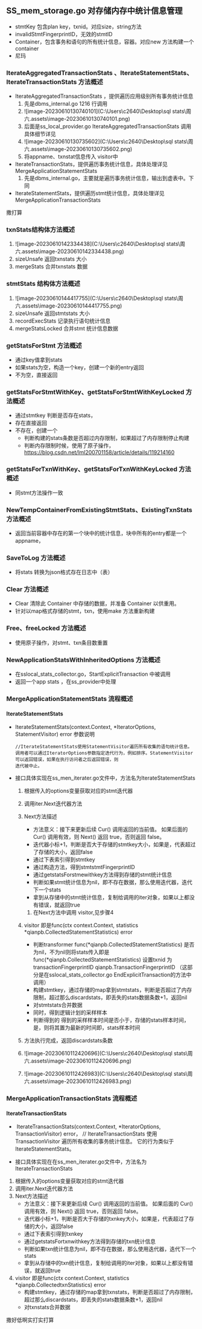 ## SS_mem_storage.go 对存储内存中统计信息管理

- stmtKey 包含plan key，txnid。对应size，string方法
- invalidStmtFingerprintID，无效的stmtID
- Container，包含事务和语句的所有统计信息，容器。对应new 方法构建一个container
- 尼玛





### IterateAggregatedTransactionStats 、IterateStatementStats、IterateTransactionStats 方法概述

- IterateAggregatedTransactionStats ，提供遍历应用级别所有事务统计信息
  1.   先是dbms_internal.go  1216 行调用
  2. ![image-20230610130740101](C:\Users\c2640\Desktop\sql stats\周六.assets\image-20230610130740101.png)
  3.   后面是ss_local_provider.go  IterateAggregatedTransactionStats 调用 具体细节详见
  4. ![image-20230610130735602](C:\Users\c2640\Desktop\sql stats\周六.assets\image-20230610130735602.png)
  5. 将appname、txnstat信息传入 visitor中
- IterateTransactionStats，提供遍历事务统计信息，具体处理详见MergeApplicationStatementStats 
  1. ​    先是dbms_internal.go，主要就是遍历事务统计信息，输出到虚表中。下同
- IterateStatementStats，提供遍历stmt统计信息，具体处理详见MergeApplicationTransactionStats 



撒打算



### txnStats结构体方法概述

1. ![image-20230610142334438](C:\Users\c2640\Desktop\sql stats\周六.assets\image-20230610142334438.png)
2. sizeUnsafe 返回txnstats 大小
3. mergeStats 合并txnstats 数据



### stmtStats 结构体方法概述

1. ![image-20230610144417755](C:\Users\c2640\Desktop\sql stats\周六.assets\image-20230610144417755.png)
2. sizeUnsafe 返回stmtstats 大小
3. recordExecStats 记录执行语句统计信息
4. mergeStatsLocked 合并stmt 统计信息数据



### getStatsForStmt 方法概述

- 通过key值拿到stats
- 如果stats为空，构造一个key，创建一个新的entry返回
- 不为空，直接返回



### getStatsForStmtWithKey、getStatsForStmtWithKeyLocked 方法概述

- 通过stmtkey 判断是否存在stats，
- 存在直接返回
- 不存在，创建一个
  -   判断构建的stats条数是否超过内存限制，如果超过了内存限制停止构建
  -  判断内存限制时候，使用了原子操作，https://blog.csdn.net/lml200701158/article/details/119214160



### getStatsForTxnWithKey、getStatsForTxnWithKeyLocked 方法概述

- 同stmt方法操作一致

### NewTempContainerFromExistingStmtStats、ExistingTxnStats方法概述

- 返回当前容器中存在的第一个块中的统计信息，块中所有的entry都是一个appname，



### SaveToLog 方法概述

- 将stats 转换为json格式存在日志中（表）



### Clear 方法概述

- Clear 清除此 Container 中存储的数据，并准备 Container 以供重用。
- 针对以map格式存储的stmt，txn，使用make 方法重新构建



### Free、freeLocked 方法概述

- 使用原子操作，对stmt、txn条目数重置

### NewApplicationStatsWithInheritedOptions 方法概述

- 在sslocal_stats_collector.go，StartExplicitTransaction 中被调用
- 返回一个app stats ，在ss_provider中处理

### MergeApplicationStatementStats 流程概述

#### IterateStatementStats

- IterateStatementStats(context.Context, *IteratorOptions, StatementVisitor) error 参数说明

  ```
  //IterateStatementStats使用StatementVisitor遍历所有收集的语句统计信息。调用者可以通过IteratorOptions参数指定迭代行为，例如排序。StatementVisitor可以返回错误，如果在执行访问者之后返回错误，则
  迭代被中止。
  ```



- 接口具体实现在ss_men_iterater.go文件中，方法名为IterateStatementStats

  1. 根据传入的options变量获取对应的stmt迭代器

  2. 调用iter.Next迭代器方法

  3. Next方法描述

     - 方法意义：接下来更新后续 Cur() 调用返回的当前值。 如果后面的 Cur() 调用有效，则 Next() 返回 true，否则返回 false。
     -  迭代器小标+1，判断是否大于存储的stmtkey大小，如果是，代表超过了存储的大小，返回false
     - 通过下表索引得到stmtkey
     - 通过构造方法，得到stmtstmtFingerprintID
     - 通过getstatsForstmewithkey方法得到存储的stmt统计信息
     - 判断如果stmt统计信息为nil，即不存在数据，那么使用迭代器，迭代下一个stats
     - 拿到从存储中的stmt统计信息，复制给调用的iter对象，如果以上都没有错误，就返回true

     1. 在Next方法中调用 visitor,见步骤4

  4. visitor 即是func(ctx context.Context, statistics *qianpb.CollectedStatementStatistics) error

     -  判断transformer func(*qianpb.CollectedStatementStatistics) 是否为nil，不为nil则将stats传入即是 func(*qianpb.CollectedStatementStatistics) 设置txnid  为 transactionFingerprintID qianpb.TransactionFingerprintID （这部分是在sslocal_stats_collector.go  EndExplicitTransaction的方法中调用）
     -  构建stmtkey，通过存储的map拿到stmtstats，判断是否超过了内存限制，超过那么discardstats，即丢失的stats数据条数+1，返回nil
     - 对stmtstats合并数据
     - 同时，得到逻辑计划的采样样本
     - 判断得到的 得到的采样样本时间是否小于，存储的stats样本时间，是，则将其置为最新的时间即，stats样本时间

  5. 方法执行完成，返回discardstats条数

  6. ![image-20230610112420696](C:\Users\c2640\Desktop\sql stats\周六.assets\image-20230610112420696.png)

  7. ![image-20230610112426983](C:\Users\c2640\Desktop\sql stats\周六.assets\image-20230610112426983.png)





### MergeApplicationTransactionStats 流程概述

#### IterateTransactionStats

- ​	IterateTransactionStats(context.Context, *IteratorOptions, TransactionVisitor) error，	// IterateTransactionStats 使用 TransactionVisitor 遍历所有收集的事务统计信息。 它的行为类似于 IterateStatementStats。

-  接口具体实现在在ss_men_iterater.go文件中，方法名为IterateTransactionStats

  1.  根据传入的options变量获取对应的stmt迭代器
  2. 调用iter.Next迭代器方法
  3. Next方法描述
     -  方法意义：接下来更新后续 Cur() 调用返回的当前值。 如果后面的 Cur() 调用有效，则 Next() 返回 true，否则返回 false。
     - 迭代器小标+1，判断是否大于存储的txnkey大小，如果是，代表超过了存储的大小，返回false
     - 通过下表索引得到txnkey
     - 通过getstatsFortxnwithkey方法得到存储的txn统计信息
     - 判断如果txn统计信息为nil，即不存在数据，那么使用迭代器，迭代下一个stats
     - 拿到从存储中的txn统计信息，复制给调用的iter对象，如果以上都没有错误，就返回true
  4. visitor 即是func(ctx context.Context, statistics *qianpb.CollectedtxnStatistics) error 
     -   构建stmtkey，通过存储的map拿到txnstats，判断是否超过了内存限制，超过那么discardstats，即丢失的stats数据条数+1，返回nil
     - 对txnstats合并数据





  撒好低啊实打实打算
